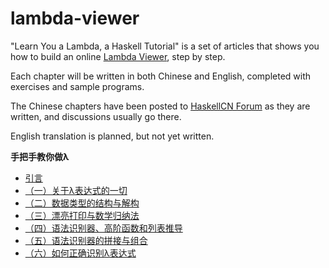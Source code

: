 lambda-viewer
=============

"Learn You a Lambda, a Haskell Tutorial" is a set of articles that shows you how to build an online [Lambda Viewer], step by step. 

Each chapter will be written in both Chinese and English, completed with exercises and sample programs.

The Chinese chapters have been posted to [HaskellCN Forum] as they are written,  and discussions usually go there.

English translation is planned, but not yet written.

**手把手教你做λ**

* [引言](http://a.haskellcn.org/topic/4f9b9d42edefd68d37008f34)
* [（一）关于λ表达式的一切](http://a.haskellcn.org/topic/4f9e4037edefd68d37010c8b)
* [（二）数据类型的结构与解构](http://a.haskellcn.org/topic/4fa39c63edefd68d3701fc0e)
* [（三）漂亮打印与数学归纳法](http://a.haskellcn.org/topic/4fae1f29c34eab3e0101b497)
* [（四）语法识别器、高阶函数和列表推导](http://a.haskellcn.org/topic/501db01e68995699130648d5)
* [（五）语法识别器的拼接与组合](http://a.haskellcn.org/topic/504793ecc19c6ba851069186)
* [（六）如何正确识别λ表达式](http://a.haskellcn.org/topic/51d4a2a198942416ea00000a)

[Lambda Viewer]: http://projectultimatum.org/cgi-bin/lambda
[HaskellCN Forum]: http://a.haskellcn.org

